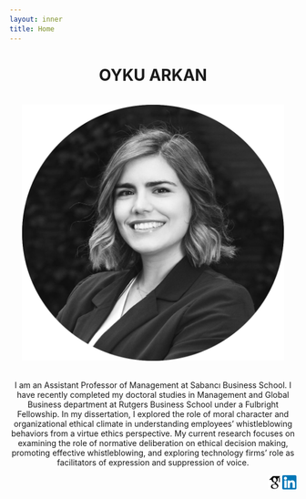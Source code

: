 ```yaml
---
layout: inner
title: Home
---
```

# <center> OYKU ARKAN

<p align="center">
	<br />
  <img style="height:450px;width:460px" src="/assets/pics/profile1122.png">
<!--   <img style="height:450px;width:490px" src="/assets/pics/oyku_profile_round.png"> -->
</p>
<!-- <p align="center">
	<br />
  <img style="height:300px;width:478px" src="/assets/pics/profile_whole.jpg">
</p> -->

<p align="center">
	<br />
	I am an Assistant Professor of Management at Sabancı Business School. I have recently completed my doctoral studies in Management and Global Business department at Rutgers Business School under a Fulbright Fellowship. In my dissertation, I explored the role of moral character and organizational ethical climate in understanding employees’ whistleblowing behaviors from a virtue ethics perspective. My current research focuses on examining the role of normative deliberation on ethical decision making, promoting effective whistleblowing, and exploring technology firms’ role as facilitators of expression and suppression of voice.
</p>

[<img align="right" src="assets/images/linkedinicon.png" style="height:25px;width:25px">](https://www.linkedin.com/in/oyku-arkan-429b1130/)
[<img align="right" src="assets/images/scholaricon.png" style="height:25px;width:25px">](https://scholar.google.com/citations?user=TUd4wUoAAAAJ&hl=tr&oi=ao)
